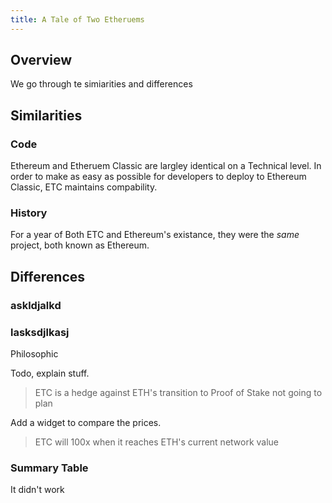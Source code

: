 ```yaml
---
title: A Tale of Two Etheruems
---
```


## Overview

We go through te simiarities and differences

## Similarities

### Code

Ethereum and Etheruem Classic are largley identical on a Technical level. In order to make as easy as possible for developers to deploy to Ethereum Classic, ETC maintains compability.

### History

For a year of Both ETC and Ethereum's existance, they were the _same_ project, both known as Ethereum.

###

## Differences

### askldjalkd

### lasksdjlkasj

Philosophic

Todo, explain stuff.

> ETC is a hedge against ETH's transition to Proof of Stake not going to plan

Add a widget to compare the prices.

> ETC will 100x when it reaches ETH's current network value

### Summary Table

<Table data="comparison" />

It didn't work
